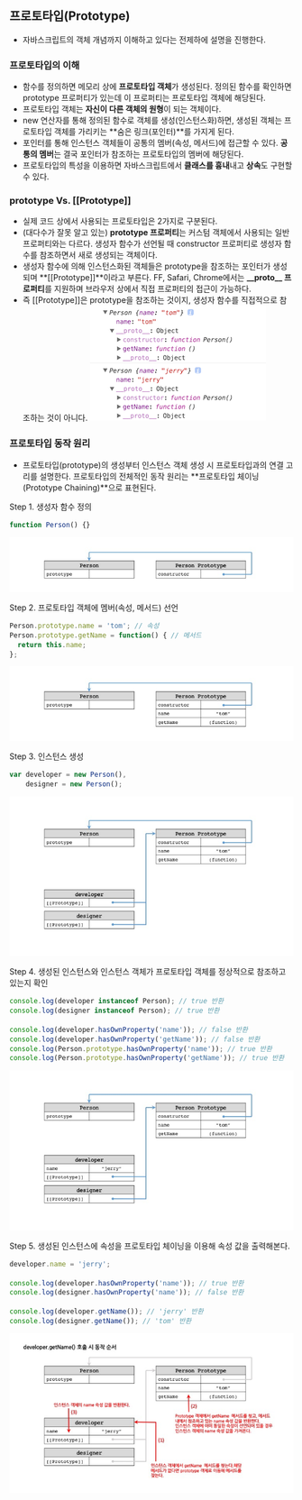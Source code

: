 ## 프로토타입(Prototype)

* 자바스크립트의 객체 개념까지 이해하고 있다는 전제하에 설명을 진행한다.

### 프로토타입의 이해
- 함수를 정의하면 메모리 상에 **프로토타입 객체**가 생성된다. 정의된 함수를 확인하면 prototype 프로퍼티가 있는데 이 프로퍼티는 프로토타입 객체에 해당된다.
- 프로토타입 객체는 **자신이 다른 객체의 원형**이 되는 객체이다.
- new 연산자를 통해 정의된 함수로 객체를 생성(인스턴스화)하면, 생성된 객체는 프로토타입 객체를 가리키는 **숨은 링크(포인터)**를 가지게 된다.
- 포인터를 통해 인스턴스 객체들이 공통의 멤버(속성, 메서드)에 접근할 수 있다. **공통의 멤버**는 결국 포인터가 참조하는 프로토타입의 멤버에 해당된다.
- 프로토타입의 특성을 이용하면 자바스크립트에서 **클래스를 흉내**내고 **상속**도 구현할 수 있다.  

### prototype Vs. [[Prototype]]
- 실제 코드 상에서 사용되는 프로토타입은 2가지로 구분된다.
- (대다수가 잘못 알고 있는) **prototype 프로퍼티**는 커스텀 객체에서 사용되는 일반 프로퍼티와는 다르다. 생성자 함수가 선언될 때 constructor 프로퍼티로 생성자 함수를 참조하면서 새로 생성되는 객체이다.
- 생성자 함수에 의해 인스턴스화된 객체들은 prototype을 참조하는 포인터가 생성되며 **[[Prototype]]**이라고 부른다. FF, Safari, Chrome에서는 **\_\_proto\_\_ 프로퍼티**를 지원하며 브라우저 상에서 직접 프로퍼티의 접근이 가능하다.
- 즉 [[Prototype]]은 prototype을 참조하는 것이지, 생성자 함수를 직접적으로 참조하는 것이 아니다.
![ScreenShot](/screenshot/prototype/prototype_preview.jpg)

### 프로토타입 동작 원리
- 프로토타입(prototype)의 생성부터 인스턴스 객체 생성 시 프로토타입과의 연결 고리를 설명한다. 프로토타입의 전체적인 동작 원리는 **프로토타입 체이닝(Prototype Chaining)**으로 표현된다.

Step 1. 생성자 함수 정의
~~~~javascript
function Person() {}
~~~~  
![ScreenShot](/screenshot/prototype/prototype_chain_01.jpg)  

Step 2. 프로토타입 객체에 멤버(속성, 메서드) 선언
~~~~javascript
Person.prototype.name = 'tom'; // 속성
Person.prototype.getName = function() { // 메서드
  return this.name;
};
~~~~  
![ScreenShot](/screenshot/prototype/prototype_chain_02.jpg)  

Step 3. 인스턴스 생성 
~~~~javascript
var developer = new Person(),
    designer = new Person();
~~~~  
![ScreenShot](/screenshot/prototype/prototype_chain_03.jpg)  

Step 4. 생성된 인스턴스와 인스턴스 객체가 프로토타입 객체를 정상적으로 참조하고 있는지 확인  
~~~~javascript
console.log(developer instanceof Person); // true 반환
console.log(designer instanceof Person); // true 반환

console.log(developer.hasOwnProperty('name')); // false 반환
console.log(developer.hasOwnProperty('getName')); // false 반환
console.log(Person.prototype.hasOwnProperty('name')); // true 반환
console.log(Person.prototype.hasOwnProperty('getName')); // true 반환
~~~~  
![ScreenShot](/screenshot/prototype/prototype_chain_04.jpg)  

Step 5. 생성된 인스턴스에 속성을 프로토타입 체이닝을 이용해 속성 값을 출력해본다.
~~~~javascript
developer.name = 'jerry';

console.log(developer.hasOwnProperty('name')); // true 반환
console.log(designer.hasOwnProperty('name')); // false 반환

console.log(developer.getName()); // 'jerry' 반환
console.log(designer.getName()); // 'tom' 반환
~~~~  
![ScreenShot](/screenshot/prototype/prototype_chain_05.jpg)



